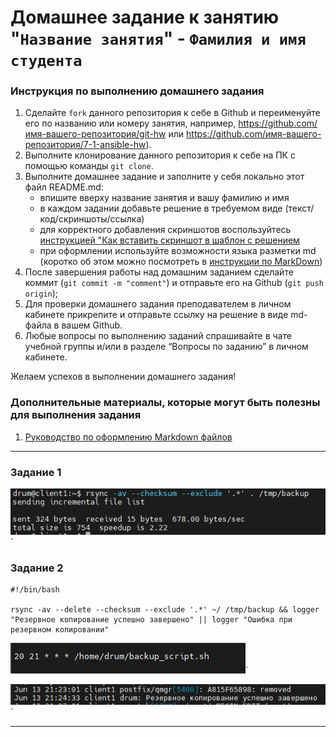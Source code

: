 # Домашнее задание к занятию "`Название занятия`" - `Фамилия и имя студента`


### Инструкция по выполнению домашнего задания

   1. Сделайте `fork` данного репозитория к себе в Github и переименуйте его по названию или номеру занятия, например, https://github.com/имя-вашего-репозитория/git-hw или  https://github.com/имя-вашего-репозитория/7-1-ansible-hw).
   2. Выполните клонирование данного репозитория к себе на ПК с помощью команды `git clone`.
   3. Выполните домашнее задание и заполните у себя локально этот файл README.md:
      - впишите вверху название занятия и вашу фамилию и имя
      - в каждом задании добавьте решение в требуемом виде (текст/код/скриншоты/ссылка)
      - для корректного добавления скриншотов воспользуйтесь [инструкцией "Как вставить скриншот в шаблон с решением](https://github.com/netology-code/sys-pattern-homework/blob/main/screen-instruction.md)
      - при оформлении используйте возможности языка разметки md (коротко об этом можно посмотреть в [инструкции  по MarkDown](https://github.com/netology-code/sys-pattern-homework/blob/main/md-instruction.md))
   4. После завершения работы над домашним заданием сделайте коммит (`git commit -m "comment"`) и отправьте его на Github (`git push origin`);
   5. Для проверки домашнего задания преподавателем в личном кабинете прикрепите и отправьте ссылку на решение в виде md-файла в вашем Github.
   6. Любые вопросы по выполнению заданий спрашивайте в чате учебной группы и/или в разделе “Вопросы по заданию” в личном кабинете.
   
Желаем успехов в выполнении домашнего задания!
   
### Дополнительные материалы, которые могут быть полезны для выполнения задания

1. [Руководство по оформлению Markdown файлов](https://gist.github.com/Jekins/2bf2d0638163f1294637#Code)

---

### Задание 1


![Название скриншота 1](https://github.com/drumspb/sys-pattern-homework/blob/%D0%A0%D0%B5%D0%B7%D0%B5%D1%80%D0%B2%D0%BD%D0%BE%D0%B5-%D0%BA%D0%BE%D0%BF%D0%B8%D1%80%D0%BE%D0%B2%D0%B0%D0%BD%D0%B8%D0%B5/img/rsync.png)`



### Задание 2


```
#!/bin/bash

rsync -av --delete --checksum --exclude '.*' ~/ /tmp/backup && logger "Резервное копирование успешно завершено" || logger "Ошибка при резервном копировании"
```

![Название скриншота 2](https://github.com/drumspb/sys-pattern-homework/blob/%D0%A0%D0%B5%D0%B7%D0%B5%D1%80%D0%B2%D0%BD%D0%BE%D0%B5-%D0%BA%D0%BE%D0%BF%D0%B8%D1%80%D0%BE%D0%B2%D0%B0%D0%BD%D0%B8%D0%B5/img/cron.png)`

![Название скриншота 2](https://github.com/drumspb/sys-pattern-homework/blob/%D0%A0%D0%B5%D0%B7%D0%B5%D1%80%D0%B2%D0%BD%D0%BE%D0%B5-%D0%BA%D0%BE%D0%BF%D0%B8%D1%80%D0%BE%D0%B2%D0%B0%D0%BD%D0%B8%D0%B5/img/%D1%80%D0%B0%D0%B1%D0%BE%D1%82%D0%B0%20%D1%83%D1%82%D0%B8%D0%BB%D0%B8%D1%82%D1%8B.png)`

---
